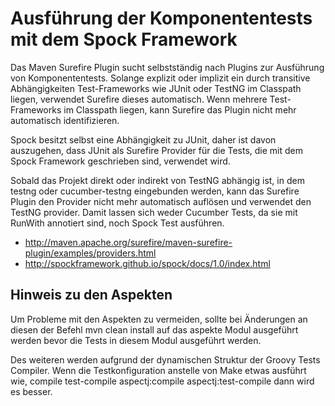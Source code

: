 Ausführung der Komponententests mit dem Spock Framework
=======================================================

Das Maven Surefire Plugin sucht selbstständig nach Plugins zur Ausführung von
Komponententests. Solange explizit oder implizit ein durch transitive
Abhängigkeiten Test-Frameworks wie JUnit oder TestNG im Classpath liegen,
verwendet Surefire dieses automatisch. Wenn mehrere Test-Frameworks im
Classpath liegen, kann Surefire das Plugin nicht mehr automatisch
identifizieren.

Spock besitzt selbst eine Abhängigkeit zu JUnit, daher ist davon auszugehen,
dass JUnit als Surefire Provider für die Tests, die mit dem Spock Framework
geschrieben sind, verwendet wird.

Sobald das Projekt direkt oder indirekt von TestNG abhängig ist, in dem testng
oder cucumber-testng eingebunden werden, kann das Surefire Plugin den Provider
nicht mehr automatisch auflösen und verwendet den TestNG provider. Damit lassen
sich weder Cucumber Tests, da sie mit RunWith annotiert sind, noch Spock Test
ausführen.


* http://maven.apache.org/surefire/maven-surefire-plugin/examples/providers.html
* http://spockframework.github.io/spock/docs/1.0/index.html

Hinweis zu den Aspekten
-----------------------

Um Probleme mit den Aspekten zu vermeiden, sollte bei Änderungen an diesen der
Befehl mvn clean install auf das aspekte Modul ausgeführt werden bevor die
Tests in diesem Modul ausgeführt werden.

Des weiteren werden aufgrund der dynamischen Struktur der Groovy Tests
Compiler. Wenn die Testkonfiguration anstelle von Make  etwas ausführt wie,
compile test-compile aspectj:compile aspectj:test-compile dann wird es besser.



